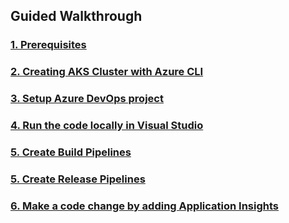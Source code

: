 


## Guided Walkthrough

### [1. Prerequisites](Prerequisites)

### [2. Creating AKS Cluster with Azure CLI](createcluster)

### [3. Setup Azure DevOps project](devopsproj)

### [4. Run the code locally in Visual Studio](runcodelocally)

### [5. Create Build Pipelines](buildpipelines)

### [5. Create Release Pipelines](releasepipelines)

### [6. Make a code change by adding Application Insights](codechanges)


